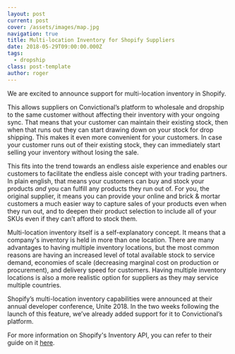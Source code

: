 ```yaml
---
layout: post
current: post
cover: /assets/images/map.jpg
navigation: true
title: Multi-location Inventory for Shopify Suppliers
date: 2018-05-29T09:00:00.000Z
tags:
  - dropship
class: post-template
author: roger
---
```


We are excited to announce support for multi-location inventory in Shopify.

This allows suppliers on Convictional’s platform to wholesale and dropship to the same customer without affecting their inventory with your ongoing sync. That means that your customer can maintain their existing stock, then when that runs out they can start drawing down on your stock for drop shipping. This makes it even more convenient for your customers. In case your customer runs out of their existing stock, they can immediately start selling your inventory without losing the sale.

This fits into the trend towards an endless aisle experience and enables our customers to facilitate the endless aisle concept with your trading partners. In plain english, that means your customers can buy and stock your products *and* you can fulfill any products they run out of. For you, the original supplier, it means you can provide your online and brick & mortar customers a much easier way to capture sales of your products even when they run out, and to deepen their product selection to include all of your SKUs even if they can’t afford to stock them.

Multi-location inventory itself is a self-explanatory concept. It means that a company's inventory is held in more than one location. There are many advantages to having multiple inventory locations, but the most common reasons are having an increased level of total available stock to service demand, economies of scale (decreasing marginal cost on production or procurement), and delivery speed for customers. Having multiple inventory locations is also a more realistic option for suppliers as they may service multiple countries.

Shopify’s multi-location inventory capabilities were announced at their annual developer conference, Unite 2018. In the two weeks following the launch of this feature, we’ve already added support for it to Convictional’s platform.

For more information on Shopify's Inventory API, you can refer to their guide on it [here](https://help.shopify.com/api/guides/inventory-migration-guide).